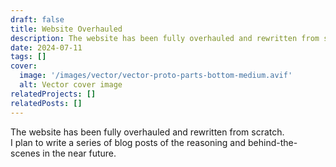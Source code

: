 ```yaml
---
draft: false
title: Website Overhauled
description: The website has been fully overhauled and rewritten from scratch.
date: 2024-07-11
tags: []
cover:
  image: '/images/vector/vector-proto-parts-bottom-medium.avif'
  alt: Vector cover image
relatedProjects: []
relatedPosts: []
---
```

The website has been fully overhauled and rewritten from scratch.  
I plan to write a series of blog posts of the reasoning and behind-the-scenes in the near future.  